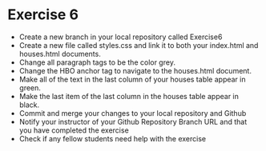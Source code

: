 # Exercise 6
<ul>
    <li>Create a new branch in your local repository called Exercise6</li>
    <li>Create a new file called styles.css and link it to both your index.html and houses.html documents.</li>
    <li>Change all paragraph tags to be the color grey.</li>
    <li>Change the HBO anchor tag to navigate to the houses.html document.</li>
    <li>Make all of the text in the last column of your houses table appear in green.</li>
    <li>Make the last item of the last column in the houses table appear in black.</li>
    <li>Commit and merge your changes to your local repository and Github</li>
    <li>Notify your instructor of your Github Repository Branch URL and that you have completed the exercise</li>
    <li>Check if any fellow students need help with the exercise</li>
</ul>